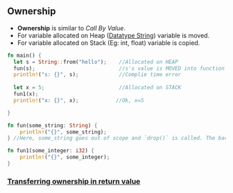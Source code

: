 ## Ownership
- **Ownership** is similar to *Call By Value*.
- For variable allocated on Heap ([Datatype String](../Data_Types/String_Type)) variable is moved.
- For variable allocated on Stack (Eg: int, float) variable is copied.
```rust
fn main() {
  let s = String::from("hello");    //Allocated on HEAP
  fun(s);                           //s's value is MOVED into function and no longer valid here
  println!("s: {}", s);             //Complie time error
                                    
  let x = 5;                        //Allocated on STACK
  fun1(x);                          
  println!("x: {}", x);            //Ok, x=5

}

fn fun(some_string: String) { 
    println!("{}", some_string);
} //Here, some_string goes out of scope and `drop()` is called. The backing memory is freed.

fn fun1(some_integer: i32) {
    println!("{}", some_integer);
}
```

### [Transferring ownership in return value](Ownership_In_Return_Value.md)
